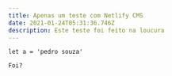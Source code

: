 ```yaml
---
title: Apenas um teste com Netlify CMS
date: 2021-01-24T05:31:36.746Z
description: Este teste foi feito na loucura
---
```

`let a = 'pedro souza'`

`Foi?`